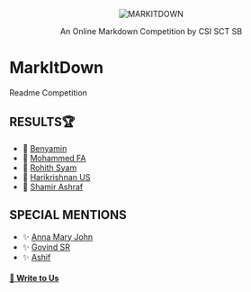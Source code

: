 <p align="center">
 <img src="https://github.com/CSI-SCT-SB/MarkItDown/blob/main/DON'T%20OPEN%20THIS/png_20221106_132758_0000.png" alt="MARKITDOWN" />
 <p align="center">An Online Markdown Competition by CSI SCT SB</p>
</p>

# MarkItDown
Readme Competition 

## RESULTS🏆
- 🥇 [Benyamin](https://github.com/benAJoseph)
- 🥈 [Mohammed FA](https://github.com/mohd-fa)
- 🥉 [Rohith Syam](https://github.com/rxhith)
- 🏅 [Harikrishnan US](https://github.com/HKRcodes)
- 🏅 [Shamir Ashraf](https://github.com/shamiroxs)

## SPECIAL MENTIONS
- ✨ [Anna Mary John](https://github.com/Annamjohn)
- ✨ [Govind SR](https://github.com/theinfinox)
- ✨ [Ashif](https://github.com/azhiif)

#### [📝 Write to Us](mailto:csi@sctce.ac.in)
